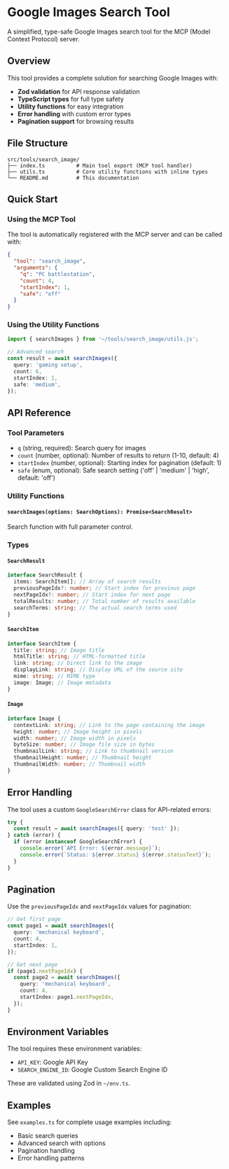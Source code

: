 # Google Images Search Tool

A simplified, type-safe Google Images search tool for the MCP (Model Context Protocol) server.

## Overview

This tool provides a complete solution for searching Google Images with:

- **Zod validation** for API response validation
- **TypeScript types** for full type safety
- **Utility functions** for easy integration
- **Error handling** with custom error types
- **Pagination support** for browsing results

## File Structure

```
src/tools/search_image/
├── index.ts          # Main tool export (MCP tool handler)
├── utils.ts          # Core utility functions with inline types
└── README.md         # This documentation
```

## Quick Start

### Using the MCP Tool

The tool is automatically registered with the MCP server and can be called with:

```json
{
  "tool": "search_image",
  "arguments": {
    "q": "PC battlestation",
    "count": 4,
    "startIndex": 1,
    "safe": "off"
  }
}
```

### Using the Utility Functions

```typescript
import { searchImages } from '~/tools/search_image/utils.js';

// Advanced search
const result = await searchImages({
  query: 'gaming setup',
  count: 6,
  startIndex: 1,
  safe: 'medium',
});
```

## API Reference

### Tool Parameters

- `q` (string, required): Search query for images
- `count` (number, optional): Number of results to return (1-10, default: 4)
- `startIndex` (number, optional): Starting index for pagination (default: 1)
- `safe` (enum, optional): Safe search setting ('off' | 'medium' | 'high', default: 'off')

### Utility Functions

#### `searchImages(options: SearchOptions): Promise<SearchResult>`

Search function with full parameter control.

### Types

#### `SearchResult`

```typescript
interface SearchResult {
  items: SearchItem[]; // Array of search results
  previousPageIdx?: number; // Start index for previous page
  nextPageIdx?: number; // Start index for next page
  totalResults: number; // Total number of results available
  searchTerms: string; // The actual search terms used
}
```

#### `SearchItem`

```typescript
interface SearchItem {
  title: string; // Image title
  htmlTitle: string; // HTML-formatted title
  link: string; // Direct link to the image
  displayLink: string; // Display URL of the source site
  mime: string; // MIME type
  image: Image; // Image metadata
}
```

#### `Image`

```typescript
interface Image {
  contextLink: string; // Link to the page containing the image
  height: number; // Image height in pixels
  width: number; // Image width in pixels
  byteSize: number; // Image file size in bytes
  thumbnailLink: string; // Link to thumbnail version
  thumbnailHeight: number; // Thumbnail height
  thumbnailWidth: number; // Thumbnail width
}
```

## Error Handling

The tool uses a custom `GoogleSearchError` class for API-related errors:

```typescript
try {
  const result = await searchImages({ query: 'test' });
} catch (error) {
  if (error instanceof GoogleSearchError) {
    console.error(`API Error: ${error.message}`);
    console.error(`Status: ${error.status} ${error.statusText}`);
  }
}
```

## Pagination

Use the `previousPageIdx` and `nextPageIdx` values for pagination:

```typescript
// Get first page
const page1 = await searchImages({
  query: 'mechanical keyboard',
  count: 4,
  startIndex: 1,
});

// Get next page
if (page1.nextPageIdx) {
  const page2 = await searchImages({
    query: 'mechanical keyboard',
    count: 4,
    startIndex: page1.nextPageIdx,
  });
}
```

## Environment Variables

The tool requires these environment variables:

- `API_KEY`: Google API Key
- `SEARCH_ENGINE_ID`: Google Custom Search Engine ID

These are validated using Zod in `~/env.ts`.

## Examples

See `examples.ts` for complete usage examples including:

- Basic search queries
- Advanced search with options
- Pagination handling
- Error handling patterns
